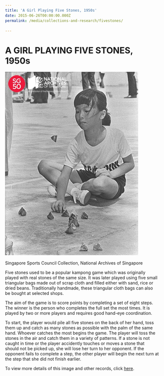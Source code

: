 ```yaml
---
title: 'A Girl Playing Five Stones, 1950s'
date: 2015-06-26T00:00:00.000Z
permalink: /media/collections-and-research/fivestones/

---
```



<iframe id="pxcelframe" src="//t.sharethis.com/a/t_.htm?ver=0.345.16985&amp;cid=c010#rnd=1577953657660&amp;cid=c010&amp;dmn=www.nas.gov.sg&amp;tt=t.dhj&amp;dhjLcy=65&amp;lbl=pxcel&amp;flbl=pxcel&amp;ll=d&amp;ver=0.345.16985&amp;ell=d&amp;cck=__stid&amp;pn=%2Fblogs%2Farchivistpick%2Ffive-stones%2F&amp;qs=na&amp;rdn=www.nas.gov.sg&amp;rpn=%2Fblogs%2Farchivistpick%2F2015%2F06%2F&amp;rqs=na&amp;cc=SG&amp;cont=AS&amp;ipaddr=" style="display: none;"></iframe>

# A GIRL PLAYING FIVE STONES, 1950s

![Singapore Sports Council Collection, National Archives of Singapore](../../../images/blogs/2015-06-26-l.jpg)

Singapore Sports Council Collection, National Archives of Singapore

Five stones used to be a popular kampong game which was originally played with real stones of the same size.  It was later played using five small triangular bags made out of scrap cloth and filled either with sand, rice or dried beans. Traditionally handmade, these triangular cloth bags can also be bought at selected shops.

The aim of the game is to score points by completing a set of eight steps. The winner is the person who completes the full set the most times. It is played by two or more players and requires good hand-eye coordination.

To start, the player would pile all five stones on the back of her hand, toss them up and catch as many stones as possible with the palm of the same hand. Whoever catches the most begins the game. The player will toss the stones in the air and catch them in a variety of patterns. If a stone is not caught in time or the player accidently touches or moves a stone that should not be picked up, she will lose her turn to her opponent. If the opponent fails to complete a step, the other player will begin the next turn at the step that she did not finish earlier.

To view more details of this image and other records, click [here](http://www.nas.gov.sg/archivesonline/photographs/record-details/5f3d6f0b-1162-11e3-83d5-0050568939ad).